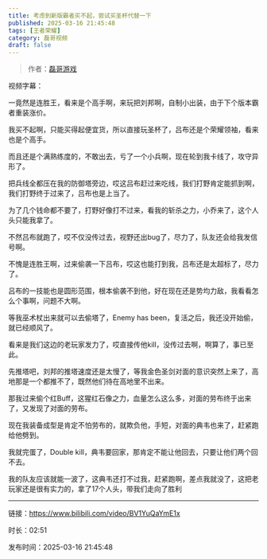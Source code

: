 ```yaml
---
title: 考虑到新版霸者买不起，尝试买圣杯代替一下
published: 2025-03-16 21:45:48
tags: [王者荣耀]
category: 磊哥视频
draft: false
---
```



> 作者：[磊哥游戏](https://space.bilibili.com/268941858?spm_id_from=333.788.upinfo.head.click)

视频字幕：

一竟然是连胜王，看来是个高手啊，来玩把刘邦啊，自制小出装，由于下个版本霸者重装涨价。

我买不起啊，只能买得起便宜货，所以直接玩圣杯了，吕布还是个荣耀领袖，看来也是个高手。

而且还是个满熟练度的，不敢出去，亏了一个小兵啊，现在轮到我卡线了，攻守异形了。

把兵线全都压在我的防御塔旁边，哎这吕布赶过来吃线，我们打野肯定能抓到啊，我们打野终于过来了，吕布也是上当了。

为了几个钱命都不要了，打野好像打不过来，看我的斩杀之力，小乔来了，这个人头只能我拿了。

不然吕布就跑了，哎不仅没传过去，视野还出bug了，尽力了，队友还会给我发信号啊。

不愧是连胜王啊，过来偷袭一下吕布，哎这也能打到我，吕布还是太超标了，尽力了。

吕布的一技能也是圆形范围，根本偷袭不到他，好在现在还是势均力敌，我看看怎么个事啊，问题不大啊。

等我巫术杖出来就可以去偷塔了，Enemy has been，复活之后，我还没开始偷，就已经顺风了。

看来是我们这边的老玩家发力了，哎直接传他kill，没传过去啊，啊算了，事已至此。

先推塔吧，刘邦的推塔速度还是太慢了，等我金色圣剑对面的意识突然上来了，高地那是一个都推不了，既然他们待在高地里不出来。

那我过来偷个红Buff，这猩红石像之力，血量怎么这么多，对面的劳布终于出来了，又发现了对面的劳布。

现在我装备成型是肯定不怕劳布的，就欺负他，手短，对面的典韦也来了，赶紧跑给他劈到。

我就完蛋了，Double kill，典韦要回家，那肯定不能让他回去，只要让他们两个回不去。

我的队友应该就能一波了，这典韦还打不过我，赶紧跑啊，差点我就没了，这把老玩家还是很有实力的，拿了17个人头，带我们走向了胜利

---

链接：https://www.bilibili.com/video/BV1YuQaYmE1x

时长：02:51

发布时间：2025-03-16 21:45:48
